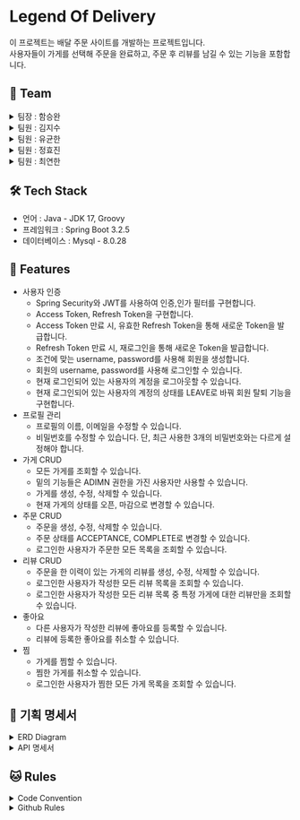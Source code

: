 # Legend Of Delivery

이 프로젝트는 배달 주문 사이트를 개발하는 프로젝트입니다.
</br>
사용자들이 가게를 선택해 주문을 완료하고, 주문 후 리뷰를 남길 수 있는 기능을 포함합니다.

## 👥 Team

<details>
<summary>팀장 : 함승완</summary>
<div markdown="1">
<br>
    
- 관리자(가게) 페이지
</div>
</details>

<details>
<summary>팀원 : 김지수</summary>
<div markdown="1">
<br>
    
- 리뷰 CRUD
</div>
</details>

<details>
<summary>팀원 : 유균한</summary>
<div markdown="1">
<br>  
    
- 사용자 인증, 프로필 관리
</div>
</details>

<details>
<summary>팀원 : 정효진</summary>
<div markdown="1">
<br>
    
- 좋아요, 찜 기능
</div>
</details>

<details>
<summary>팀원 : 최연한</summary>
<div markdown="1">
<br>    
    
- 주문 CRUD
</div>
</details>

## 🛠️ Tech Stack
- 언어 : Java - JDK 17, Groovy
- 프레임워크 : Spring Boot 3.2.5
- 데이터베이스 : Mysql - 8.0.28

## 🔖 Features
- 사용자 인증
  - Spring Security와 JWT를 사용하여 인증,인가 필터를 구현합니다.
  - Access Token, Refresh Token을 구현합니다.
  - Access Token 만료 시, 유효한 Refresh Token을 통해 새로운 Token을 발급합니다.
  - Refresh Token 만료 시, 재로그인을 통해 새로운 Token을 발급합니다.
  - 조건에 맞는 username, password를 사용해 회원을 생성합니다.
  - 회원의 username, password를 사용해 로그인할 수 있습니다.
  - 현재 로그인되어 있는 사용자의 계정을 로그아웃할 수 있습니다.
  - 현재 로그인되어 있는 사용자의 계정의 상태를 LEAVE로 바꿔 회원 탈퇴 기능을 구현합니다.
- 프로필 관리
  - 프로필의 이름, 이메일을 수정할 수 있습니다.
  - 비밀번호를 수정할 수 있습니다. 단, 최근 사용한 3개의 비밀번호와는 다르게 설정해야 합니다.
- 가게 CRUD
  - 모든 가게를 조회할 수 있습니다. 
  - 밑의 기능들은 ADIMN 권한을 가진 사용자만 사용할 수 있습니다.
  - 가게를 생성, 수정, 삭제할 수 있습니다.
  - 현재 가게의 상태를 오픈, 마감으로 변경할 수 있습니다.
- 주문 CRUD
  - 주문을 생성, 수정, 삭제할 수 있습니다.
  - 주문 상태를 ACCEPTANCE, COMPLETE로 변경할 수 있습니다.
  - 로그인한 사용자가 주문한 모든 목록을 조회할 수 있습니다. 
- 리뷰 CRUD
  - 주문을 한 이력이 있는 가게의 리뷰를 생성, 수정, 삭제할 수 있습니다.
  - 로그인한 사용자가 작성한 모든 리뷰 목록을 조회할 수 있습니다.
  - 로그인한 사용자가 작성한 모든 리뷰 목록 중 특정 가게에 대한 리뷰만을 조회할 수 있습니다. 
- 좋아요
  - 다른 사용자가 작성한 리뷰에 좋아요를 등록할 수 있습니다.
  - 리뷰에 등록한 좋아요를 취소할 수 있습니다.
- 찜
  - 가게를 찜할 수 있습니다.
  - 찜한 가게를 취소할 수 있습니다.
  - 로그인한 사용자가 찜한 모든 가게 목록을 조회할 수 있습니다.

## 📕 기획 명세서
<details>
<summary>ERD Diagram</summary>
<div markdown="1">
<br>
    
![image](https://github.com/ryurbsgks5114/LegendOfDelivery/assets/64136923/f367c2c0-7999-4b3e-8e32-b6f4f893c0fe)
</div>
</details>

<details>
<summary>API 명세서</summary>
<div markdown="1">
<br>
사용자 인증 기능
    
![사용자인증](https://github.com/ryurbsgks5114/LegendOfDelivery/assets/64136923/8246c969-1758-46df-953d-21166923e7ec)
<br>
프로필 관리 기능

![프로필](https://github.com/ryurbsgks5114/LegendOfDelivery/assets/64136923/521b2a1a-6a2f-42d3-988c-3c064a4d471f)
<br>
주문 기능

![주문](https://github.com/ryurbsgks5114/LegendOfDelivery/assets/64136923/b14e5662-2977-4e2e-8902-1c2253c28683)
<br>
리뷰 기능

![리뷰](https://github.com/ryurbsgks5114/LegendOfDelivery/assets/64136923/cd611358-a8e3-4bd2-8b33-7c6f8ae512dd)
<br>
좋아요 & 찜 기능

![좋아요찜](https://github.com/ryurbsgks5114/LegendOfDelivery/assets/64136923/fb47fc47-f943-46bd-9efb-735b6962f840)
<br>
관리자(가게) 기능

![관리자1](https://github.com/ryurbsgks5114/LegendOfDelivery/assets/64136923/8640108a-73fc-4e28-adc2-cd7d3856c960)
![관리자2](https://github.com/ryurbsgks5114/LegendOfDelivery/assets/64136923/671d7298-8ae2-473f-865d-588c36ba030e)
![관리자3](https://github.com/ryurbsgks5114/LegendOfDelivery/assets/64136923/6635ad4b-62c5-4dd0-b3b9-c7372ecebb81)

</div>
</details>

## 🐱 Rules

<details>
<summary>Code Convention</summary>
<div markdown="1">

#### 1️⃣ 도메인형 패키지 구조
이번 프로젝트의 패키지 구조는 도메인형 패키지 구조를 사용합니다.
도메인형 구조는 패키지를 도메인으로 구분하는 방식입니다.
이 구조는 각 도메인이 자신의 책임을 명확히 하고 독립적으로 관리될 수 있도록 돕습니다.
(추가로 이러한 도메인형 패키지 구조 방식은 MSA(마이크로서비스 아키텍처) 방식에 적합한 설계 방식으로 MSA 방식이 궁금하시다면 검색해서 간단하게 확인하거나 스탠다드 실습반 05. MSA와 API 통신 강의를 확인해주세요!)
<br>
##### 도메인형 패키지 구조의 주요 특징
1. domain 패키지
  각 도메인은 domain 패키지 아래에 독립적인 패키지로 구성됩니다.
  예를 들어, domain 패키지는 user, post, comment 등과 같은 패키지로 구성됩니다.
2. domain 패키지 계층 구조
  domain 패키지 내부의 패키지는 필요에 따라 계층형 구조로 나눌 수 있습니다.
  예를 들어, domain.user 패키지는 controller, service, repository, dto, entity 등과 같은 패키지로 구성됩니다.
3. global 패키지
  프로젝트 전반에서 공통으로 사용되는 기능이나 설정 등을 담당하는 패키지입니다.
  예를 들어, global 패키지는 jwt, security, exception, config 등과 같은 패키지로 구성됩니다.
##### 도메인형 패키지 구조 예시
```
src/
├── domain/
│   ├── user/
│   │   ├── controller/
│   │   ├── service/
│   │   ├── repository/
│   │   ├── dto/
│   │   ├── entity/
│   ├── post/
│   │   ├── controller/
│   │   ├── service/
│   │   ├── repository/
│   │   ├── dto/
│   │   ├── entity/
├── global/
│   ├── jwt/
│   ├── security/
│   ├── config/
│   ├── exception/
```
#### 2️⃣ 프로젝트 네이밍 컨벤션
- **변수 및 함수 명명 규칙**:
    - **Camel Case**를 사용: 모든 변수와 함수 이름은 소문자로 시작하고, 이후 단어의 첫 글자는 대문자로 작성합니다.
        - 예: `createBoard`, `userName`, `orderDetails`
    - 함수 이름은 **동사+명사** 형태로 작성하여 기능을 명확히 표현합니다.
        - 예: `createUser`, `getOrderDetails`, `updateBoard`
- **데이터베이스 컬럼명**:
    - **Snake Case**를 사용: 모든 컬럼명은 소문자로 작성하고, 단어는 밑줄(`_`)로 구분합니다.
        - 예: `user_id`, `created_at`, `order_total`
- **DTO (Data Transfer Object)**:
    - **Camel Case**를 사용하고, 명확히 역할을 드러내는 이름을 사용합니다.
        - 예: `UserRequestDto`, `OrderResponseDto`, `ProductUpdateDto`
- **엔티티 클래스 명명**:
    - **Pascal Case**를 사용: 모든 클래스 이름은 각 단어의 첫 글자가 대문자인 형태로 작성합니다.
        - 예: `User`, `Order`, `Product`
    - 엔티티 클래스에는 주로 데이터베이스 테이블과 매핑되는 데이터를 포함합니다.
- **기능 및 엔티티 이름 규칙**:
    - 함수 이름에는 기능 후에 엔티티 이름을 붙여서 작성합니다.
        - 예: `createUser`, `updateOrder`, `deleteProduct`
- **기타 규칙**:
    - **상수**: 상수는 모두 대문자로 작성하고, 단어는 밑줄(`_`)로 구분합니다.
        - 예: `MAX_USERS`, `DEFAULT_TIMEOUT`
    - **주석**: 필요한 경우 명확하고 간결하게 작성합니다. 중요한 로직이나 복잡한 부분에 대한 설명을 추가합니다.
        - 예: `// 사용자 정보를 생성하는 함수`

#### 3️⃣ 환경 변수 설정
환경 변수를 설정하는 이유는 프로젝트에서 데이터베이스 비밀번호, API key, JWT Secret key와 같은 민감한 정보를 노출하지 않기 위해서입니다.

환경 변수를 설정하는 방법은 application-secrets.properties, Intellij 환경 변수 설정, dotenv 라이브러리 & .env 파일 등 여러 가지가 있습니다.

이번 프로젝트에서는 application-secrets.properties를 이용해서 환경 변수를 설정합니다.
그 이유는 다음과 같습니다.

현재 프로젝트 과정에서는 Intellij 환경 변수 설정으로도 충분히 가능하지만, 나중에 AWS EC2 배포와 같은 상황에서는 Intellij를 사용할 수 없어서 미리 연습 겸 application-secrets.properties를 사용합니다.

build.gradle 파일에 dotenv 라이브러리 의존성을 추가하고 .env 파일을 만들어서 환경 변수를 설정할 수도 있지만, 동일하게 환경 변수 파일을 만들어서 관리해야 한다면 Spring Boot 2.4 이후 버전부터 `spring.config.import`를 사용하여 다른 파일을 가져올 수 있는 점을 활용하여 application-secrets.properties 파일을 이용해서 환경 변수를 관리하는 것이 더 낫다고 판단하였습니다.

##### 설정 과정

1. Git 추적 제외
    
    Git 추적을 제외하기 위해서 `.gitignore` 파일에 `application-secrets.properties` 파일을 등록합니다.
    
    ```java
    application-secrets.properties
    ```
    
2. 파일 생성
    
    `resources` 디렉토리 아래에 `application-secrets.properties` 파일을 만듭니다.
    
3. key-value 저장
    
    application-secrets.properties 파일에 key=value 형태로 저장합니다.
    
    ```java
    DB_URL=jdbc:mysql://localhost:3306/yourDatabase
    DB_USERNAME=yourUserName
    DB_PASSWORD=yourPassword
    ```
    
4. application.properties 설정
    
    application.properties 파일에서 application-secrets.properties를 가져오도록 설정합니다.
    
    ```java
    spring.config.import=optional:classpath:application-secrets.properties
    ```
    
5. 환경 변수 사용
    
    이제 application.properties에서 환경 변수를 사용합니다.
    
    ```java
    spring.config.import=optional:classpath:application-secrets.properties
    
    spring.datasource.url=${DB_URL}
    spring.datasource.username=${DB_USERNAME}
    spring.datasource.password=${DB_PASSWORD}
    spring.datasource.driver-class-name=com.mysql.cj.jdbc.Driver
    ```
    
6. 팀원과 공유
    
    application-secrets.properties 파일이 **업데이트**되면 해당 내용을 **Slack**을 통해 팀원들과 공유합니다.
    
</div>
</details>

<details>
<summary>Github Rules</summary>
<div markdown="1">

#### 1️⃣ commit 규칙

|작업 타입| 작업 내용  |
|-------|--------|
|setting|환경 설정|
| add|새로운 파일 추가|
|update|새로운 기능 추가|
|fix|코드 수정|
|refactor|코드 리팩토링|
|del|기능/파일 삭제|

#### 2️⃣ PR 규칙

- Git Fork
- Git Issues 단위로 PR
- PR전에 팀 슬랙 에다가 PR 하겠다 전달.
- PR하기 전 본인이 만든 기능 모두 테스트하고 PR

#### 3️⃣ 코드 리뷰 규칙
‘PR’ 후 ‘merge’ 전에 코드 리뷰를 받고 ‘merge’를 진행합니다.

코드 리뷰 요청은 젭 자리의 시계방향으로 요청합니다.

ex) 승완님 → 연환님 → 균한님 → 효진님 → 지수님 → 승완님 

만약, 코드 리뷰어가  코드 리뷰를 진행하기 어려운 상황이라면, 다음 사람 또는 다른 팀원에게 코드 리뷰를 부탁하거나, 코드 작성자에게 코드 설명을 부탁합니다.

#### 4️⃣ git Issues, Project
##### Issues

‘Issues’는 프로젝트에서 발생하는 모든 것을 추적하고 관리하는 데 사용됩니다.(버그 보고서, 기능 요청, 작업 항목 등)

이번 프로젝트에서는 작업 항목(Task card)이 주 목적이며, 버그 발생 시 ‘Bug Report’ 정도만 작성 예정입니다.

‘Issues’의 ‘Task card’ 단위는 기능 구현을 맡은 본인이 정해서 작성합니다.

‘Task card’는 기능별로 작성하며 해당 기능을 구현하기 위한 세부 내용은 ‘Task card’ 내부에 작성합니다.(이러한 작업은 기능 구현을 위해 어떤 작업을 해야 할지 글로 작성하고 코드를 작성하는 연습을 도와줍니다. 그리고 한 번에 완벽하게 작성할 필요는 없습니다. 큰 틀만 작성하고, 기능 구현을 하면서 추가되는 부분이 있다면 나중에 ‘Task card’에 추가해도 됩니다.)

ex) [Task] 회원가입 기능 구현

- [ ]  회원가입에 필요한 패키지 및 클래스 작성(dto, entity, controller, service, repository)
- [ ]  request dto 유효성 검사
- [ ]  회원가입 유효성 검사(중복 아이디, 탈퇴한 아이디 등)
- [ ]  비밀번호 암호화

##### Milestones

‘Milestones’은 프로젝트의 단계나 목표를 설정할 때 사용됩니다.

보통 마감일을 설정하여 특정한 작업이나 기능 개발 등을 완료하는 것을 목표로 합니다.

‘Milestones’은 ‘Issues’와 결합하여 해당 마일스톤에 관련된 작업을 추적하고 진척 상황을 확인할 수 있습니다.

‘Milestones’ 작성은 마감일을 생각하면서 주제를 묶어서 작성해주세요.(마감일보다 기능 구현 완료가 오래 걸릴 수 있습니다. 마감일은 생각했던 것보다 조금 더 길게 잡으세요.)

ex) 회원가입 및 로그인 기능 구현

ex) JWT 기능 구현

ex) Spring Security 적용

##### Projects

‘Projects’는 ‘Issues’와 ‘Milestones’을 조직화하고 시각화하는 데 사용됩니다.

이번 프로젝트에서는 칸반 보드 형식으로 ‘Projects’를 만들어서 진행할 예정입니다.
</div>
</details>
